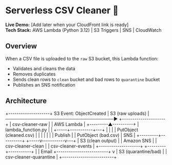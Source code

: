 # Serverless CSV Cleaner 🔧

**Live Demo:** [Add later when your CloudFront link is ready]  
**Tech Stack:** AWS Lambda (Python 3.12) | S3 Triggers | SNS | CloudWatch  

## Overview
When a CSV file is uploaded to the `raw` S3 bucket, this Lambda function:
- Validates and cleans the data  
- Removes duplicates  
- Sends clean rows to `clean` bucket and bad rows to `quarantine` bucket  
- Publishes an SNS notification  

## Architecture
+--------------------+            S3 Event: ObjectCreated
|  S3 (raw uploads)  |  ──────────────────────────────────►  +---------------------+
|  csv-cleaner-raw   |                                       |  AWS Lambda         |
+---------▲----------+                                       |  lambda_function.py |
          |                                                  +-----+-----------+---+
          |                                                        |           |
          |  PutObject (cleaned.csv)                               |           |
          |                                                        |           |
          |                                                        | Publish   |
          |                                   PutObject (bad.csv)  | SNS       |
+---------+----------+                                       +-----v-----------v---+
|  S3 (clean output) |                                       |  Amazon SNS         |
| csv-cleaner-clean  |                                       |  csv-cleaner-events |
+--------------------+                                       +---------+-----------+
                                                                       |
                                                                       | Email
+-------------------------+                                            v
|  S3 (quarantine/bad)   |
| csv-cleaner-quarantine |
+-------------------------+

